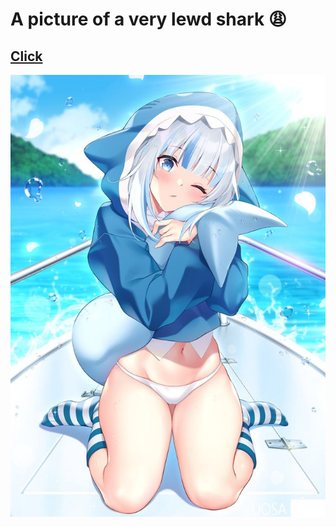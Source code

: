 # A picture of a very lewd shark 😩
## [Click](https://lewdshark.monster)
<a href="https://lewdshark.monster"><p align="center"><img src="./lewdshark.png"></p></a>
